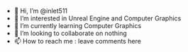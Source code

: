 - 👋 Hi, I’m @inlet511
- 👀 I’m interested in Unreal Engine and Computer Graphics
- 🌱 I’m currently learning Computer Graphics
- 💞️ I’m looking to collaborate on nothing
- 📫 How to reach me : leave comments here

<!---
inlet511/inlet511 is a ✨ special ✨ repository because its `README.md` (this file) appears on your GitHub profile.
You can click the Preview link to take a look at your changes.
--->
